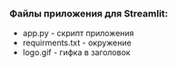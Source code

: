 ### Файлы приложения для Streamlit:
* app.py - скрипт приложения
* requirments.txt - окружение
* logo.gif - гифка в заголовок 
